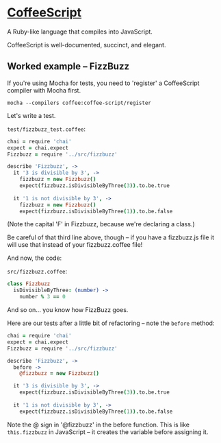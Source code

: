 # [CoffeeScript](http://coffeescript.org)

A Ruby-like language that compiles into JavaScript.

CoffeeScript is well-documented, succinct, and elegant.

## Worked example – FizzBuzz

If you're using Mocha for tests, you need to 'register' a CoffeeScript compiler with Mocha first.

```shell
mocha --compilers coffee:coffee-script/register 
```

Let's write a test.

`test/fizzbuzz_test.coffee`:

```coffee
chai = require 'chai'
expect = chai.expect
Fizzbuzz = require '../src/fizzbuzz'

describe 'Fizzbuzz', -> 
  it '3 is divisible by 3', ->
    fizzbuzz = new Fizzbuzz()
    expect(fizzbuzz.isDivisibleByThree(3)).to.be.true
  
  it '1 is not divisible by 3', ->
    fizzbuzz = new Fizzbuzz()
    expect(fizzbuzz.isDivisibleByThree(1)).to.be.false

```

(Note the capital 'F' in Fizzbuzz, because we're declaring a class.)

Be careful of that third line above, though – if you have a fizzbuzz.js file it will use that instead of your fizzbuzz.coffee file!

And now, the code:

`src/fizzbuzz.coffee`:

```coffee
class Fizzbuzz
  isDivisibleByThree: (number) ->
    number % 3 == 0
```

And so on... you know how FizzBuzz goes.

Here are our tests after a little bit of refactoring – note the `before` method:

```coffee
chai = require 'chai'
expect = chai.expect
Fizzbuzz = require '../src/fizzbuzz'

describe 'Fizzbuzz', -> 
  before ->
    @fizzbuzz = new Fizzbuzz()

  it '3 is divisible by 3', ->
    expect(fizzbuzz.isDivisibleByThree(3)).to.be.true
  
  it '1 is not divisible by 3', ->
    expect(fizzbuzz.isDivisibleByThree(1)).to.be.false
```

Note the @ sign in '@fizzbuzz' in the before function. This is like `this.fizzbuzz` in JavaScript – it creates the variable before assigning it.
